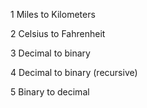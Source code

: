 1 Miles to Kilometers

2 Celsius to Fahrenheit

3 Decimal to binary

4 Decimal to binary (recursive)

5 Binary to decimal 
